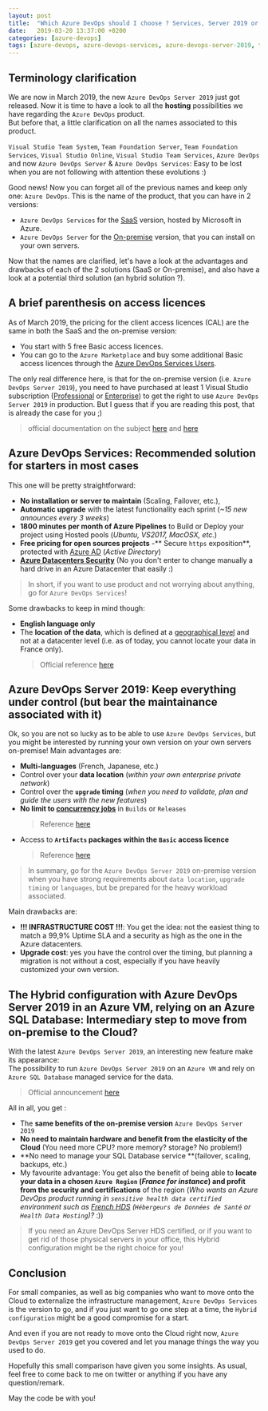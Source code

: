 ```yaml
---
layout: post
title:  "Which Azure DevOps should I choose ? Services, Server 2019 or Hybrid ?"
date:   2019-03-20 13:37:00 +0200
categories: [azure-devops]
tags: [azure-devops, azure-devops-services, azure-devops-server-2019, team-foundation-server]
---
```

## Terminology clarification
We are now in March 2019, the new `Azure DevOps Server 2019` just got released. Now it is time to have a look to all the **hosting** possibilities we have regarding the `Azure DevOps` product.  
But before that, a little clarification on all the names associated to this product.

`Visual Studio Team System`, `Team Foundation Server`, `Team Foundation Services`, `Visual Studio Online`, `Visual Studio Team Services`, `Azure DevOps` and now `Azure DevOps Server` & `Azure DevOps Services`: Easy to be lost when you are not following with attention these evolutions :)

Good news! Now you can forget all of the previous names and keep only one: `Azure DevOps`. This is the name of the product, that you can have in 2 versions:
- `Azure DevOps Services` for the [SaaS](https://en.wikipedia.org/wiki/Software_as_a_service) version, hosted by Microsoft in Azure.
- `Azure DevOps Server` for the [On-premise](https://en.wikipedia.org/wiki/On-premises_software) version, that you can install on your own servers.

Now that the names are clarified, let's have a look at the advantages and drawbacks of each of the 2 solutions (SaaS or On-premise), and also have a look at a potential third solution (an hybrid solution ?).

## A brief parenthesis on access licences
As of March 2019, the pricing for the client access licences (CAL) are the same in both the SaaS and the on-premise version:
- You start with 5 free Basic access licences.
- You can go to the `Azure Marketplace` and buy some additional Basic access licences through the [Azure DevOps Services Users](https://marketplace.visualstudio.com/items?itemName=ms.vss-vstsuser).

The only real difference here, is that for the on-premise version (i.e. `Azure DevOps Server 2019`), you need to have purchased at least 1 Visual Studio subscription ([Professional](https://marketplace.visualstudio.com/items?itemName=ms.vs-professional-monthly) or [Enterprise](https://marketplace.visualstudio.com/items?itemName=ms.vs-enterprise-monthly)) to get the right to use `Azure DevOps Server 2019` in production. But I guess that if you are reading this post, that is already the case for you ;)
> official documentation on the subject [here](https://visualstudio.microsoft.com/team-services/tfs-pricing/) and [here](https://docs.microsoft.com/en-us/azure/devops/organizations/billing/buy-access-tfs-test-hub?view=azure-devops-2019)

## Azure DevOps Services: Recommended solution for starters in most cases
This one will be pretty straightforward: 
- **No installation or server to maintain** (Scaling, Failover, etc.), 
- **Automatic upgrade** with the latest functionality each sprint (*~15 new announces every 3 weeks*)
- **1800 minutes per month of Azure Pipelines** to Build or Deploy your project using Hosted pools (*Ubuntu, VS2017, MacOSX, etc.*) 
- **Free pricing for open sources projects**
-** Secure `https` exposition**, protected with [Azure AD](https://docs.microsoft.com/en-us/azure/devops/organizations/accounts/manage-conditional-access?view=azure-devops) (*Active Directory*)
- [**Azure Datacenters Security**](https://docs.microsoft.com/en-us/azure/security/azure-physical-security) (No you don't enter to change manually a hard drive in an Azure Datacenter that easily :)

> In short, if you want to use product and not worrying about anything, go for `Azure DevOps Services`!

Some drawbacks to keep in mind though:
- **English language only**
- The **location of the data**, which is defined at a [geographical level](https://azure.microsoft.com/en-us/global-infrastructure/geographies/) and not at a datacenter level (i.e. as of today, you cannot locate your data in France only). 
    > Official reference [here](https://github.com/MicrosoftDocs/vsts-docs/issues/2009#issuecomment-427906722)

## Azure DevOps Server 2019: Keep everything under control (but bear the maintainance associated with it)

Ok, so you are not so lucky as to be able to use `Azure DevOps Services`, but you might be interested by running your own version on your own servers on-premise! Main advantages are:
- **Multi-languages** (French, Japanese, etc.)
- Control over your **data location** (*within your own enterprise private network*)
- Control over the **`upgrade` timing** (*when you need to validate, plan and guide the users with the new features*)
- **No limit to [concurrency jobs](https://docs.microsoft.com/en-us/azure/devops/pipelines/licensing/concurrent-jobs?view=azure-devops)** in `Builds` or `Releases`
  > Reference [here](https://developercommunity.visualstudio.com/content/problem/442431/unable-to-use-or-set-parallel-jobs-in-azure-devops.html​)
- Access to **`Artifacts` packages within the `Basic` access licence**
  > Reference [here](https://docs.microsoft.com/en-us/azure/devops/server/release-notes/azuredevops2019?view=azure-devops#changes-to-artifacts-and-release-management-deployment-pipeline-licensing)

> In summary, go for the `Azure DevOps Server 2019` on-premise version when you have strong requirements about `data location`, `upgrade timing` or `languages`, but be prepared for the heavy workload associated.

Main drawbacks are:
- **!!! INFRASTRUCTURE COST !!!**: You get the idea: not the easiest thing to match a 99,9% Uptime SLA and a security as high as the one in the Azure datacenters. 
- **Upgrade cost**: yes you have the control over the timing, but planning a migration is not without a cost, especially if you have heavily customized your own version.

## The Hybrid configuration with Azure DevOps Server 2019 in an Azure VM, relying on an Azure SQL Database: Intermediary step to move from on-premise to the Cloud?

With the latest `Azure DevOps Server 2019`, an interesting new feature make its appearance:   
The possibility to run `Azure DevOps Server 2019` on an `Azure VM` and rely on `Azure SQL Database` managed service for the data.
> Official announcement [here](https://docs.microsoft.com/en-us/azure/devops/server/release-notes/azuredevops2019?view=azure-devops#support-for-azure-sql-database)

All in all, you get :
- The **same benefits of the on-premise version** `Azure DevOps Server 2019` 
- **No need to maintain hardware and benefit from the elasticity of the Cloud** (You need more CPU? more memory? storage? No problem!)
- **No need to manage your SQL Database service **(failover, scaling, backups, etc.)
- My favourite advantage: You get also the benefit of being able to **locate your data in a chosen `Azure Region` (*France for instance*) and profit from the security and certifications** of the region (*Who wants an Azure DevOps product running in `sensitive health data certified` environment such as [French HDS](https://azure.microsoft.com/fr-fr/blog/microsoft-azure-is-now-certified-to-host-sensitive-health-data-in-france/) (`Hébergeurs de Données de Santé` or `Health Data Hosting`)?* :))

> If you need an Azure DevOps Server HDS certified, or if you want to get rid of those physical servers in your office, this Hybrid configuration might be the right choice for you!

## Conclusion
For small companies, as well as big companies who want to move onto the Cloud to externalize the infrastructure management, `Azure DevOps Services` is the version to go, and if you just want to go one step at a time, the `Hybrid configuration` might be a good compromise for a start.

And even if you are not ready to move onto the Cloud right now, `Azure DevOps Server 2019` get you covered and let you manage things the way you used to do.

Hopefully this small comparison have given you some insights. As usual, feel free to come back to me on twitter or anything if you have any question/remark.

May the code be with you!